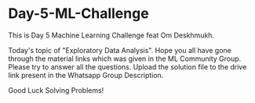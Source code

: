 # Day-5-ML-Challenge

This is Day 5 Machine Learning Challenge feat Om Deskhmukh.

Today's topic of "Exploratory Data Analysis". Hope you all have gone through the material links which was given in the ML Community Group.
Please try to answer all the questions.
Upload the solution file to the drive link present in the Whatsapp Group Description.

Good Luck Solving Problems!
